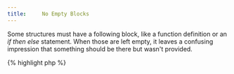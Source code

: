 ```yaml
---
title:     No Empty Blocks
---
```


Some structures must have a following block, like a function definition or an _if then else_ statement. When those are left empty, it leaves a confusing impression that something should be there but wasn't provided. 

{% highlight php %}
<?php
if (!file_exists('theFile.txt')) {

} else {
	print "Couldn't find the file\n";
}

function x() {

}

{% endhighlight %}


Most of the time, code is expected and not finding it is confusing. Commenting out such block is a good idea. Other alternatives are to use it as a default case or set some basic behavior (logging an exception but not processing it further), leaving room for it to be updated later.

It is recommended to avoid empty blocks in any situations. 


### Rule Details

The following patterns are considered warnings:

{% highlight php %}
<?php
// inverting the condition or setting a default case?
if ($condition) { } 
else {
	// doSomething
}

try {
	// doSomething
} catch (SomeException $e) { }
  finally { }

function y() { }

class Foo {
	// unless overwritten or overwritting
	function bar() { }
}

// Except for exceptions
class Foo extends Bar {}

while (fgets($fp, 10)) { }

{% endhighlight %}{: .warning }


The following patterns are not considered warnings:

{% highlight php %}
<?php
class Foo extends Exceptions {

}

{% endhighlight %}{: .ok }




### When Not To Use This Rule

When using empty blocks conflicts with other rules (like never using negative conditions), this may lead to create empty blocks.


